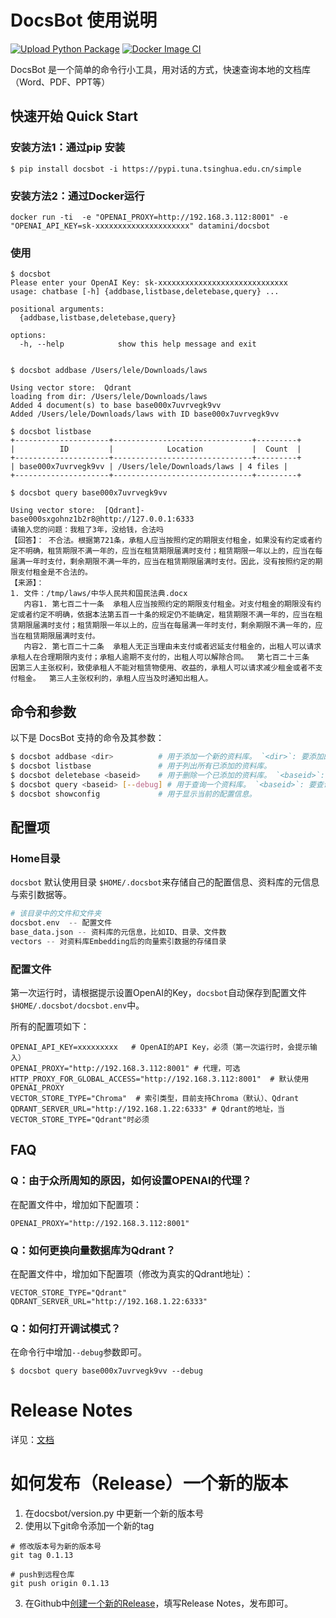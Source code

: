 # DocsBot 使用说明
[![Upload Python Package](https://github.com/DataMini/docsbot/actions/workflows/python-publish.yml/badge.svg)](https://github.com/DataMini/docsbot/actions/workflows/python-publish.yml)
[![Docker Image CI](https://github.com/DataMini/docsbot/actions/workflows/docker-image.yml/badge.svg)](https://github.com/DataMini/docsbot/actions/workflows/docker-image.yml)

DocsBot 是一个简单的命令行小工具，用对话的方式，快速查询本地的文档库（Word、PDF、PPT等）

## 快速开始 Quick Start

### 安装方法1：通过pip 安装
```shell
$ pip install docsbot -i https://pypi.tuna.tsinghua.edu.cn/simple
```

### 安装方法2：通过Docker运行
```shell
docker run -ti  -e "OPENAI_PROXY=http://192.168.3.112:8001" -e "OPENAI_API_KEY=sk-xxxxxxxxxxxxxxxxxxxxx" datamini/docsbot  
```

### 使用
```
$ docsbot
Please enter your OpenAI Key: sk-xxxxxxxxxxxxxxxxxxxxxxxxxxxxx
usage: chatbase [-h] {addbase,listbase,deletebase,query} ...

positional arguments:
  {addbase,listbase,deletebase,query}

options:
  -h, --help            show this help message and exit
  
  
$ docsbot addbase /Users/lele/Downloads/laws

Using vector store:  Qdrant
loading from dir: /Users/lele/Downloads/laws
Added 4 document(s) to base base000x7uvrvegk9vv
Added /Users/lele/Downloads/laws with ID base000x7uvrvegk9vv

$ docsbot listbase
+---------------------+-------------------------------+---------+
|          ID         |            Location           |  Count  |
+---------------------+-------------------------------+---------+
| base000x7uvrvegk9vv | /Users/lele/Downloads/laws | 4 files |
+---------------------+-------------------------------+---------+

$ docsbot query base000x7uvrvegk9vv

Using vector store:  [Qdrant]-base000sxgohnz1b2r8@http://127.0.0.1:6333 
请输入您的问题：我租了3年，没给钱，合法吗
【回答】： 不合法。根据第721条，承租人应当按照约定的期限支付租金，如果没有约定或者约定不明确，租赁期限不满一年的，应当在租赁期限届满时支付；租赁期限一年以上的，应当在每届满一年时支付，剩余期限不满一年的，应当在租赁期限届满时支付。因此，没有按照约定的期限支付租金是不合法的。
【来源】：
1. 文件：/tmp/laws/中华人民共和国民法典.docx
   内容1. 第七百二十一条  承租人应当按照约定的期限支付租金。对支付租金的期限没有约定或者约定不明确，依据本法第五百一十条的规定仍不能确定，租赁期限不满一年的，应当在租赁期限届满时支付；租赁期限一年以上的，应当在每届满一年时支付，剩余期限不满一年的，应当在租赁期限届满时支付。
   内容2. 第七百二十二条  承租人无正当理由未支付或者迟延支付租金的，出租人可以请求承租人在合理期限内支付；承租人逾期不支付的，出租人可以解除合同。  第七百二十三条  因第三人主张权利，致使承租人不能对租赁物使用、收益的，承租人可以请求减少租金或者不支付租金。  第三人主张权利的，承租人应当及时通知出租人。  

```


## 命令和参数

以下是 DocsBot 支持的命令及其参数：

```bash
$ docsbot addbase <dir>          # 用于添加一个新的资料库。 `<dir>`: 要添加的资料库的目录路径。
$ docsbot listbase               # 用于列出所有已添加的资料库。
$ docsbot deletebase <baseid>    # 用于删除一个已添加的资料库。 `<baseid>`: 要删除的资料库的ID。
$ docsbot query <baseid> [--debug] # 用于查询一个资料库。 `<baseid>`: 要查询的资料库的ID。 `--debug`: 是否显示调试信息。
$ docsbot showconfig             # 用于显示当前的配置信息。
```



## 配置项

### Home目录
`docsbot` 默认使用目录 `$HOME/.docsbot`来存储自己的配置信息、资料库的元信息与索引数据等。
```python
# 该目录中的文件和文件夹
docsbot.env  -- 配置文件
base_data.json -- 资料库的元信息，比如ID、目录、文件数
vectors -- 对资料库Embedding后的向量索引数据的存储目录

```

### 配置文件
第一次运行时，请根据提示设置OpenAI的Key，`docsbot`自动保存到配置文件 
`$HOME/.docsbot/docsbot.env`中。

所有的配置项如下：
```env
OPENAI_API_KEY=xxxxxxxxx   # OpenAI的API Key，必须（第一次运行时，会提示输入）
OPENAI_PROXY="http://192.168.3.112:8001" # 代理，可选
HTTP_PROXY_FOR_GLOBAL_ACCESS="http://192.168.3.112:8001"  # 默认使用OPENAI_PROXY
VECTOR_STORE_TYPE="Chroma"  # 索引类型，目前支持Chroma（默认）、Qdrant
QDRANT_SERVER_URL="http://192.168.1.22:6333" # Qdrant的地址，当VECTOR_STORE_TYPE="Qdrant"时必须
```


## FAQ

### Q：由于众所周知的原因，如何设置OPENAI的代理？
在配置文件中，增加如下配置项：
```env
OPENAI_PROXY="http://192.168.3.112:8001"
```

### Q：如何更换向量数据库为Qdrant？

在配置文件中，增加如下配置项（修改为真实的Qdrant地址）：
```env
VECTOR_STORE_TYPE="Qdrant"
QDRANT_SERVER_URL="http://192.168.1.22:6333"
```
### Q：如何打开调试模式？

在命令行中增加`--debug`参数即可。

```shell
$ docsbot query base000x7uvrvegk9vv --debug
```


# Release Notes

详见：[文档](releasenotes.md)


# 如何发布（Release）一个新的版本

1. 在docsbot/version.py 中更新一个新的版本号
2. 使用以下git命令添加一个新的tag
```shell
# 修改版本号为新的版本号
git tag 0.1.13

# push到远程仓库
git push origin 0.1.13

```
3. 在Github中[创建一个新的Release](https://github.com/DataMini/docsbot/releases/new)，填写Release Notes，发布即可。
